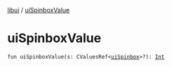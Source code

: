 [libui](index.md) / [uiSpinboxValue](./ui-spinbox-value.md)

# uiSpinboxValue

`fun uiSpinboxValue(s: CValuesRef<`[`uiSpinbox`](ui-spinbox.md)`>?): `[`Int`](https://kotlinlang.org/api/latest/jvm/stdlib/kotlin/-int/index.html)